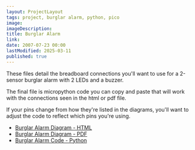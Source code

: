 ```yaml
---
layout: ProjectLayout
tags: project, burglar alarm, python, pico
image: 
imageDescription: 
title: Burglar Alarm
link:
date: 2007-07-23 00:00
lastModified: 2025-03-11
published: true
---
```

These files detail the breadboard connections you'll want to use for a 2-sensor burglar alarm with 2 LEDs and a buzzer. 

The final file is micropython code you can copy and paste that will work with the connections seen in the html or pdf file. 

If your pins change from how they're listed in the diagrams, you'll want to adjust the code to reflect which pins you're using.

- [Burglar Alarm Diagram - HTML](/projects/burglarAlarm/burglar.htm)
- [Burglar Alarm Diagram - PDF](/projects/burglarAlarm/burglar.pdf)
- [Burglar Alarm Code - Python](/projects/burglarAlarm/burglarAlarm.py)
